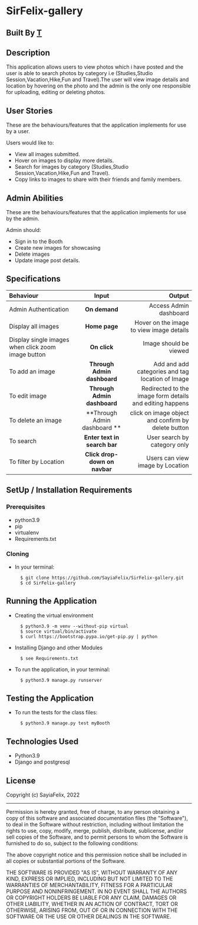 # SirFelix-gallery



## Built By [T](https://github.com/SayiaFelix/)

## Description
This application allows users to view photos which i have posted and the user is able to search photos by category i.e (Studies,Studio Session,Vacation,Hike,Fun and Travel).The user will view image details and location by hovering on the photo and the admin is the only one responsible for uploading, editing or deleting photos.

## User Stories
These are the behaviours/features that the application implements for use by a user.

Users would like to:
* View all images submitted.
* Hover on images to display more details.
* Search for images by category (Studies,Studio Session,Vacation,Hike,Fun and Travel).
* Copy links to images to share with their friends and family members.

## Admin Abilities
These are the behaviours/features that the application implements for use by the admin.

Admin should:
* Sign in to the Booth
* Create new images for showcasing
* Delete images
* Update image post details.


## Specifications
| Behaviour | Input | Output |
| :---------------- | :---------------: | ------------------: |
| Admin Authentication | **On demand** | Access Admin dashboard |
| Display all images | **Home page** | Hover on the image to view image details |
| Display single images when click zoom image button| **On  click** | Image should be viewed|
| To add an image  | **Through Admin dashboard** | Add and add categories and tag location of Image|
| To edit image  | **Through Admin dashboard** | Redirected to the  image form details and editing happens|
| To delete an image  | **Through Admin dashboard ** | click on image object and confirm by delete button|
| To search  | **Enter text in search bar** | User search by category only|
| To filter by Location  | **Click drop-down on navbar** | Users can view image by Location|


## SetUp / Installation Requirements
### Prerequisites
* python3.9
* pip
* virtualenv
* Requirements.txt

### Cloning
* In your terminal:

        $ git clone https://github.com/SayiaFelix/SirFelix-gallery.git
        $ cd SirFelix-gallery

## Running the Application
* Creating the virtual environment

        $ python3.9 -m venv --without-pip virtual
        $ source virtual/bin/activate
        $ curl https://bootstrap.pypa.io/get-pip.py | python

* Installing Django and other Modules

        $ see Requirements.txt

* To run the application, in your terminal:

        $ python3.9 manage.py runserver

## Testing the Application
* To run the tests for the class files:

        $ python3.9 manage.py test myBooth

## Technologies Used
* Python3.9
* Django and postgresql

## License

Copyright (c) SayiaFelix, 2022

------------

Permission is hereby granted, free of charge, to any person obtaining a copy of this software and associated documentation files (the "Software"), to deal in the Software without restriction, including without limitation the rights to use, copy, modify, merge, publish, distribute, sublicense, and/or sell copies of the Software, and to permit persons to whom the Software is furnished to do so, subject to the following conditions:

The above copyright notice and this permission notice shall be included in all copies or substantial portions of the Software.

THE SOFTWARE IS PROVIDED "AS IS", WITHOUT WARRANTY OF ANY KIND, EXPRESS OR IMPLIED, INCLUDING BUT NOT LIMITED TO THE WARRANTIES OF MERCHANTABILITY, FITNESS FOR A PARTICULAR PURPOSE AND NONINFRINGEMENT. IN NO EVENT SHALL THE AUTHORS OR COPYRIGHT HOLDERS BE LIABLE FOR ANY CLAIM, DAMAGES OR OTHER LIABILITY, WHETHER IN AN ACTION OF CONTRACT, TORT OR OTHERWISE, ARISING FROM, OUT OF OR IN CONNECTION WITH THE SOFTWARE OR THE USE OR OTHER DEALINGS IN THE SOFTWARE.